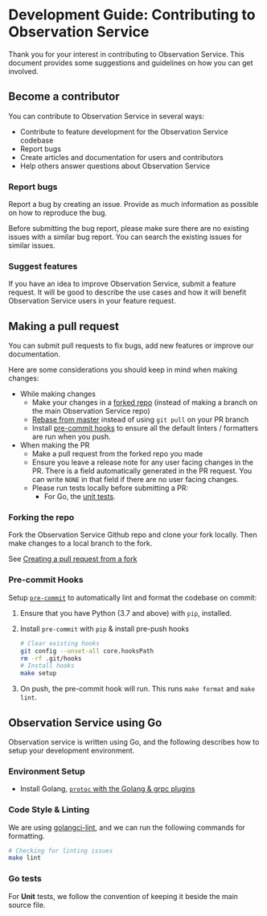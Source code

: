 # Development Guide: Contributing to Observation Service

Thank you for your interest in contributing to Observation Service. This document provides some suggestions and guidelines on how you can get involved.

## Become a contributor

You can contribute to Observation Service in several ways:

- Contribute to feature development for the Observation Service codebase
- Report bugs
- Create articles and documentation for users and contributors
- Help others answer questions about Observation Service

### Report bugs

Report a bug by creating an issue. Provide as much information as possible
on how to reproduce the bug.

Before submitting the bug report, please make sure there are no existing issues
with a similar bug report. You can search the existing issues for similar issues.

### Suggest features

If you have an idea to improve Observation Service, submit a feature request. It will be good
to describe the use cases and how it will benefit Observation Service users in your feature
request.

## Making a pull request

You can submit pull requests to fix bugs, add new features or improve our documentation.

Here are some considerations you should keep in mind when making changes:

- While making changes
  - Make your changes in a [forked repo](#forking-the-repo) (instead of making a branch on the main Observation Service repo)
  - [Rebase from master](#incorporating-upstream-changes-from-master) instead of using `git pull` on your PR branch
  - Install [pre-commit hooks](#pre-commit-hooks) to ensure all the default linters / formatters are run when you push.
- When making the PR
  - Make a pull request from the forked repo you made
  - Ensure you leave a release note for any user facing changes in the PR. There is a field automatically generated in the PR request. You can write `NONE` in that field if there are no user facing changes.
  - Please run tests locally before submitting a PR:
    - For Go, the [unit tests](#go-tests).

### Forking the repo

Fork the Observation Service Github repo and clone your fork locally. Then make changes to a local branch to the fork.

See [Creating a pull request from a fork](https://docs.github.com/en/github/collaborating-with-pull-requests/proposing-changes-to-your-work-with-pull-requests/creating-a-pull-request-from-a-fork)

### Pre-commit Hooks

Setup [`pre-commit`](https://pre-commit.com/) to automatically lint and format the codebase on commit:

1. Ensure that you have Python (3.7 and above) with `pip`, installed.
2. Install `pre-commit` with `pip` &amp; install pre-push hooks

    ```sh
    # Clear existing hooks    
    git config --unset-all core.hooksPath
    rm -rf .git/hooks
    # Install hooks
    make setup
    ```

3. On push, the pre-commit hook will run. This runs `make format` and `make lint`.

## Observation Service using Go

Observation service is written using Go, and the following describes how to setup your development environment.

### Environment Setup

- Install Golang, [`protoc` with the Golang &amp; grpc plugins](https://developers.google.com/protocol-buffers/docs/gotutorial#compiling-your-protocol-buffers)

### Code Style & Linting

We are using [golangci-lint](https://github.com/golangci/golangci-lint), and we can run the following commands for formatting.

```sh
# Checking for linting issues
make lint
```

### Go tests

For **Unit** tests, we follow the convention of keeping it beside the main source file.
